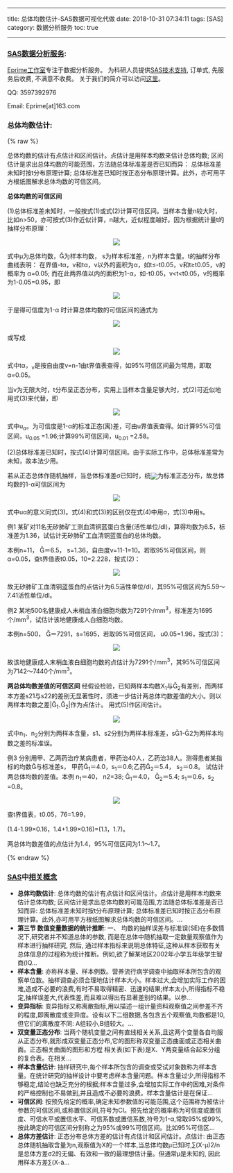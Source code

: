 
---
title: 总体均数估计-SAS数据可视化代做
date: 2018-10-31 07:34:11
tags: [SAS]
category: 数据分析服务
toc: true

---



<span></span>
<!-- more -->

### [SAS](/tags/SAS/)[数据分析服务](/categories/数据分析服务/):
[Eprime工作室](http://Eprime.cn/)专注于数据分析服务。
为科研人员提供[SAS技术支持](http://Eprime.cn/2018/08/18/Eprime工作室SAS代做服务详情/), 订单式, 先服务后收费, 不满意不收费。
关于我们的简介可以访问[这里](http://Eprime.cn/2018/08/17/关于Eprime工作室/)。

QQ: 3597392976

Email: Eprime[at]163.com



### 总体均数估计:

{% raw %}
<div class="p1">总体均数的估计有点估计和区间估计。点估计是用样本均数来估计总体均数; 区间估计是求出总体均数的可能范围，方法随总体标准差是否已知而异： 总体标准差未知时按t分布原理计算; 总体标准差已知时按正态分布原理计算。此外，亦可用平方根纸图解求总体均数的可信区间。

<p><strong>总体均数的可信区间</strong>

</p><p>(1)总体标准差未知时，一般按式(1)或式(2)计算可信区间。当样本含量n较大时，比如n&gt;50，亦可按式(3)作近似计算，n越大，近似程度越好。因为根据统计量t的抽样分布原理：</p><p align="center"><img imgpath="/CRFDPIC/R200612059/R200612059.0084.11.png" align="absmiddle" src="/CRFDPIC/R200612059/R200612059.0084.11.gif"></p>

<p>式中μ为总体均数，<span class="PUC03_e0"></span>为样本均数， s为样本标准差，n为样本含量。t的抽样分布曲线表明： 在界值-tα，v和tα，v以外的面积为α，如t≤-t0.05，v和t≥t0.05，v的概率为 α=0.05; 而在此两界值以内的面积为1-α，如-t0.05，v&lt;t&lt;t0.05，v的概率为1-0.05=0.95，即</p><p align="center"><img imgpath="/CRFDPIC/R200612059/R200612059.0084.13.png" align="absmiddle" src="/CRFDPIC/R200612059/R200612059.0084.13.gif"></p>

于是得可信度为1-α 时计算总体均数的可信区间的通式为<p align="center"><img imgpath="/CRFDPIC/R200612059/R200612059.0084.15.png" align="absmiddle" src="/CRFDPIC/R200612059/R200612059.0084.15.gif"></p>

<p>或写成</p><p align="center"><img imgpath="/CRFDPIC/R200612059/R200612059.0085.0.png" align="absmiddle" src="/CRFDPIC/R200612059/R200612059.0085.0.gif"></p>

式中tα，<sub>v</sub>是按自由度v=n-1由t界值表查得，如95%可信区间最为常用，即取α=0.05。

<p>当v为无限大时，t分布呈正态分布，实用上当样本含量足够大时，式(2)可近似地用式(3)来代替，即</p><p align="center"><img imgpath="/CRFDPIC/R200612059/R200612059.0085.2.png" align="absmiddle" src="/CRFDPIC/R200612059/R200612059.0085.2.gif"></p>

式中u<sub>α</sub>。为可信度是1-α的标准正态(离)差，可由u界值表查得。如计算95%可信区间，u<sub>0.05</sub> =1.96;计算99%可信区间，u<sub>0.01</sub> =2.58。

<p>(2)总体标准差已知时，按式(4)计算可信区间。由于实际工作中，总体标准差常为未知，故本法少用。

</p><p>若从正态总体作随机抽样，当总体标准差σ已知时，统<img imgpath="/CRFDPIC/R200612059/R200612059.0085.4.png" align="absmiddle" src="/CRFDPIC/R200612059/R200612059.0085.4.gif">为标准正态分布，故总体均数的1-α可信区间为</p><p align="center"><img imgpath="/CRFDPIC/R200612059/R200612059.0085.7.png" align="absmiddle" src="/CRFDPIC/R200612059/R200612059.0085.7.gif"></p>

式中uα的意义同式(3)。式(4)和式(3)的区别仅在式(4)中用σ，式(3)中用s。

<p>例1 某矿对11名无矽肺矿工测血清铜蓝蛋白含量(活性单位/dl)，算得均数为6.5，标准差为1.36，试估计无矽肺矿工血清铜蓝蛋白的总体均数。

</p><p>本例n=11， <span class="PUC03_e0"></span>＝6.5， s=1.36，自由度v=11-1=10。若取95%可信区间，则α=0.05，查t界值表t0.05，10=2.228，按式(2)：</p><p align="center"><img imgpath="/CRFDPIC/R200612059/R200612059.0085.9.png" align="absmiddle" src="/CRFDPIC/R200612059/R200612059.0085.9.gif"></p>

<p>故无矽肺矿工血清铜蓝蛋白的点估计为6.5活性单位/dl，其95%可信区间为5.59～7.41活性单位/dl。

</p><p>例2 某地500名健康成人末梢血液白细胞均数为7291个/mm<sup>3</sup>，标准差为1695个/mm<sup>3</sup>，试估计该地健康成人白细胞均数。

</p><p>本例n=500， <span class="PUC03_e0"></span>＝7291，s=1695，若取95%可信区间， u0.05=1.96，按式(3)：</p><p align="center"><img imgpath="/CRFDPIC/R200612059/R200612059.0085.11.png" align="absmiddle" src="/CRFDPIC/R200612059/R200612059.0085.11.gif"></p>

<p>故该地健康成人末梢血液白细胞均数的点估计为7291个/mm<sup>3</sup>，其95%可信区间为7142～7440个/mm<sup>3</sup>。

</p><p><strong>两总体均数差值的可信区间</strong> 经假设检验，已知两样本均数X<sub>1</sub>与<span class="PUC03_e0"></span><sub>2</sub>有差别，而两样本方差s21与s22的差别无显著性时，须进一步估计两总体均数差值的大小。则以两样本均数之差|<span class="PUC03_e0"></span><sub>1-</sub><span class="PUC03_e0"></span><sub>2</sub>|作为点估计。 用式(5)作区间估计。</p><p align="center"><img imgpath="/CRFDPIC/R200612059/R200612059.0085.13.png" align="absmiddle" src="/CRFDPIC/R200612059/R200612059.0085.13.gif"></p>

<p>式中n<sub>1</sub>、n<sub>2</sub>分别为两样本含量，s1、s2分别为两样本标准差，s<span class="PUC03_e0"></span>1-<span class="PUC03_e0"></span>2为两样本均数之差的标准误。

</p><p>例3 分别用甲、乙两药治疗某病患者，甲药治40人，乙药治38人。测得患者某指标的均数<span class="PUC03_e0"></span>与标准差s， 甲药<span class="PUC03_e0"></span><sub>1</sub>＝4.0，s<sub>1</sub>＝0.6;乙药<span class="PUC03_e0"></span><sub>2</sub>＝5.4， s<sub>2</sub>＝0.8。 试估计两总体均数的差值。本例 n<sub>1</sub>＝40， n2=38; <span class="PUC03_e0"></span><sub>1</sub>＝4.0， <span class="PUC03_e0"></span><sub>2</sub>＝5.4; s<sub>1</sub>＝0.6，s<sub>2</sub> =0.8。</p><p align="center"><img imgpath="/CRFDPIC/R200612059/R200612059.0085.15.png" align="absmiddle" src="/CRFDPIC/R200612059/R200612059.0085.15.gif"></p>

<p>查t界值表，t0.05，76=1.99，

</p><p>(1.4-1.99×0.16，1.4+1.99×0.16)=(1.1，1.7)。

</p><p>两总体均数差值的点估计为1.4，95%可信区间为1.1～1.7。</p></div>
{% endraw %}



### [SAS](/tags/SAS/)中[相关概念](/categories/数据分析服务)

- **总体均数估计**: 总体均数的估计有点估计和区间估计。点估计是用样本均数来估计总体均数; 区间估计是求出总体均数的可能范围,方法随总体标准差是否已知而异: 总体标准差未知时按t分布原理计算; 总体标准差已知时按正态分布原理计算。此外,亦可用平方根纸图解求总体均数的可信区间。...
- **第三节 数值变量数据的统计推断**: 一、 均数的抽样误差与标准误(SE)在多数情况下,研究者并不知道总体的参数, 而是在总体中随机抽取一定数量观察值作为样本进行抽样研究, 然后, 通过样本指标来说明总体特征,这种从样本获取有关总体信息的过程称为统计推断。例如,欲了解某地区2002年小学五年级学生智商(IQ...
- **样本含量**: 亦称样本量、样本例数。营养流行病学调查中抽取样本所包含的观察单位数。抽样调查必须合理地估计样本大小。样本过大,会增加实际工作的困难,造成不必要的浪费,有时不易取得精密、迅速的结果;样本太小,所得指标不稳定,抽样误差大,代表性差,而且难以得出有显著差别的结果。以参...
- **变异指标**: 变异指标又称离散指标,用以描述一组计量资料观察值之间参差不齐的程度,即离散度或变异度。设有以下二组数据,各包含五个观察值,均数都是10,但它们的离散度不同: A组较小,B组较大。...
- **双变量正态分布**: 当两个随机变量之间有直线相关关系,且这两个变量各自均服从正态分布,就形成双变量正态分布,它的图形称双变量正态曲面或正态相关曲面。正态相关曲面的图形和方程 相关表(如下表)是X、Y两变量结合起来分组的复合表。在相关...
- **样本含量估计**: 抽样研究中,每个样本所包含的调查或受试对象数称为样本含量。在统计研究的抽样设计中要考虑样本含量问题。样本含量过少,所得指标不够稳定,结论也缺乏充分的根据;样本含量过多,会增加实际工作中的困难,对条件的严格控制也不易做到,并且造成不必要的浪费。样本含量估计是在保证...
- **可信区间**: 按预先给定的概率,确定未知参数值的可能范围,这个范围称为被估计参数的可信区间,或称置信区间,符号为CI。预先给定的概率称为可信度或置信度、可信水平或置信水平、可信系数或置信系数,符号为1-α,常取95%或99%,按此确定的可信区间分别称之为95%或99%可信区间。比如95%可信区...
- **总体方差估计**: 正态分布总体方差的估计有点估计和区间估计。点估计: 由正态总体随机抽取含量为n,观察值为X的一个样本,当总体均数μ已知时,∑(X-μ)2/n是总体方差σ2的无偏、有效和一致的最理想估计量。但通常μ是未知的, 因此用样本方差∑(X-à...





